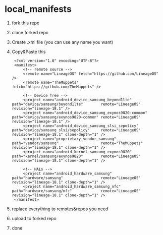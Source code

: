 # local_manifests
1. fork this repo
2. clone forked repo
3. Create .xml file (you can use any name you want)
4. Copy&Paste this

        <?xml version="1.0" encoding="UTF-8"?>
        <manifest>
            <!-- remote source -->
            <remote name="LineageOS" fetch="https://github.com/LineageOS" />
            <remote name="TheMuppets" fetch="https://github.com/TheMuppets" />

            <!-- Device Tree -->
            <project name="android_device_samsung_beyond1lte"        path="device/samsung/beyond1lte"        remote="LineageOS"  revision="lineage-18.1" />
            <project name="android_device_samsung_exynos9820-common" path="device/samsung/exynos9820-common" remote="LineageOS"  revision="lineage-18.1" />
            <project name="android_device_samsung_slsi_sepolicy"     path="device/samsung_slsi/sepolicy"     remote="LineageOS"  revision="lineage-18.1" clone-depth="1" />
            <project name="proprietary_vendor_samsung"               path="vendor/samsung"                   remote="TheMuppets" revision="lineage-18.1" clone-depth="1" />
            <project name="android_kernel_samsung_exynos9820"        path="kernel/samsung/exynos9820"        remote="LineageOS"  revision="lineage-18.1" clone-depth="1" />
        
            <!-- HALs -->
            <project name="android_hardware_samsung"                 path="hardware/samsung"                 remote="LineageOS"  revision="lineage-18.1" clone-depth="1" />
            <project name="android_hardware_samsung_nfc"             path="hardware/samsung/nfc"             remote="LineageOS"  revision="lineage-18.1" clone-depth="1" />
        </manifest> 

5. replace everything to remotes&repos you need 
6. upload to forked repo
7. done
